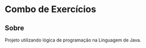 <h1>Combo de Exercícios</h1>

<h2>Sobre</h2>
<p>Projeto utilizando lógica de programação na Linguagem de Java.</p>
